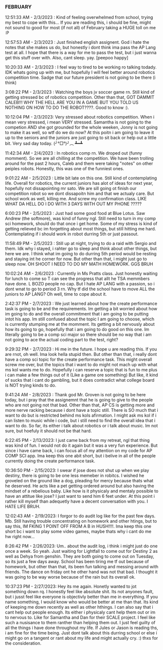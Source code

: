 ### FEBRUARY
12:51:33 AM - 2/3/2023 : Kind of feeling overwhelmed from school, trying my best to cope with this... If you are reading this, i should be fine, might not sound to good for most (if not all) of February taking a HUGE toll on me :P

12:57:53 AM - 2/3/2023 : Just finished english assignent. God i hate the notes that she makes us do, but honestly i dont think ima pass the AP Lang test at all. I hope that there is a way for me to pass the test, but i just wanna get this stuff over with. Also, cant sleep. yay. [peepoo happy]

10:20:33 AM - 2/3/2023 : I feel way to tired to be working ro talking todady. IDK whats going up with me, but hopefully I will feel better around robotics competition time. Sadge that our future president is not going to be there (i think)

3:08:22 PM - 2/3/2023 : Watching the boys jv soccer game rn. Still kind of getting stressed bc of robotics competition. Other than that, GOT DAMMIT CALEB!!! WHY THE HELL ARE YOU IN A GAME BUT YOU TOLD US NOTHING ON HOW TO DO THE ROBOT????. Good to know :).

10:12:04 PM - 2/3/2023: Very stressed about robotics competition. When i mean very stressed, i mean VERY stressed. Samantha is not going to the competion AND she got grounded for the whole weeken, Jonny is not going to make it as well, so wtf do we do now? At this poitn i am going to leave it up to the seniors and the juniors are just going to sit back or help out a little bit. Very sad day today. (╯°□°)╯︵ ┻━┻

11:42:34 AM - 2/4/2023 : In robotics comp rn. We droped out (funny momment). So we are all chilling at the competition. We have been trolling around for the past 2 hours, Caleb and them were taking "notes" on other peiples robots. Honestly, this was one of the funniest ones.

9:01:22 AM - 2/5/2023 : Little bit late on this one. Still kind of contemplating life. Overall for robotics, the current juniors has alot of ideas for next year, hopefully not dissapointing mr sato. We are sill going ot finish our competition robot so we dont dissapoitn him and that we actualy care. But school work as well, killing me. And screw my confirmation class. LIKE WHAT DA HELL DO I DO WITH 3 DAYS WITH OUT MY PHONE ?????

6:00:23 PM - 2/5/2023 : Just had some good food at Blue Lotus. Saw Andrew (the softmore), was kind of funny ngl. Still need to turn in my comp sci homework, should do that once i get home. Some of my stress is kind of getting relieved bc im forgetting about most things, but still hitting me hard. Contemplating if i should work in robot durring 5th or just passout.

11:58:49 PM - 2/5/2023 : Still up at night, trying to do a raid with Sergio and them. Idk why i stayed, i rahter go to sleep and think about other things, but here we are. I think what im going to do durring 5th period would be resting and staying int he corner for now. But other than that, i might just go to sleep now. OH SHOOT I NEED TO DO MY MATH HOMEWORK. GGS BRUH

10:02:24 AM - 2/6/2023 : Currently in Ms Pratts class. Just honestly waiting for lunch to come so T can see the progress that allt he TSA memmbers have done. L BOZO people no cap. But I hate AP LANG with a passion, so i dont wnat to go to period 3 rn. Why tf did the school have to move ALL the juniors to AP LANG? Oh well, time to cope about it.

2:42:37 PM - 2/7/2023 : We just learned about how the create performance task is going to be and the requirements. Im getting a bit worried about how im going to do and the overall commitment that i am going to be putting intot his app. Im still confused about the topic I am going to choose, which is currently stumping me at the momment. Its getting a bit nervously about how its going to go, hopefully that i am going to do good on this one. Im literally going to be a comp sci major so there should be no way that i am not going to ace the actual coding part to the test, right?

9:29:32 PM - 2/7/2023 : Hi me in the future. I hope u are reading this. If you are rnot, oh well. Ima look hella stupid then. But other than that, i really dont have a comp sci topic for the create performance task. This might overall screw me over, but the topics that i want to do might not mach up with what ms kol wants me to do. Hopefully i can reserve a topic that is fun to me plus i can make a few things out of it (Like a game ore something) But like, it kind of sucks that i cant do gambling, but it does contradict what college board is NOT trying kinds to do.

9:41:24 AM - 2/8/2023 : Thank god Mr. Groven is not going to be here today, but i pray that the assignemnt that he is going to give to the people who are not going not that bad. Other than that, AP CS is getting more and more nerve racking because i dont have a topic still. There is SO much that i want to do but is restricted behind ms kols afirmation. I might ask ms kol if i can listen to music while i code, but i still need to find the overall idea that i want to do. So far, its either i talk about robotics or i talk about music. Im not sure, but hoefuly it should not be that hard.

6:22:45 PM - 2/13/2023: I just came back from my retreat, ngl that thing was kind of fun. I would not do it again but it was a very fun experience. But since i have came back, i can focus all of my attention on my code for AP COMP SCI app. Ima keep this one abit short, but i belive in all of the people currently doing the create performance task.

10:36:50 PM - 2/15/2023: I swear if jose does not shut up when we play destiny, there is going to be one less memeber in robitcs. I wished he groveled on the ground like a dog, pleading for mercy because thats what he deserved. He acts like a pet getting ordered around but also having the mindset of a rebelious baby. Like how is it physicaly and mentaly possible to have an attitue like jose? I just want to send him 6 feet under. At this point i rather kill myself than adequetly have a decent conversation with you. I HATE LIFE BRUH.

12:02:43 AM - 2/19/2023: I forgor to do audit log like for the past few days. Mb. Still having trouble concentrating on homework and other htings, but to say this, IM FKING 1 POINT OFF FROM A B in HUSH!!!!. Ima keep this one short bc i want to play some video games, maybe thats why i cant do me hw right now...

8:26:42 PM - 2/26/2023: Um.. about the audit log, i think i might just do one once a week. So yeah. Just waiting for Lightfall to come out for Destiny 2 as well as Dehya from genshin. They are both going to come out on Tuesday, so its just a few days away. School has been tiring me tf out because of homework, but other than that, its been fun talking and messing around with friends. The dance on friday ont he other hand was not that bad. I thought it was going to be way worse because of the rain but its overall ok.

10:37:23 PM - 2/27/2023: Hey its me again. Honetly wanted to jot something down rq. I honestly feel like absolute shit. Its not anyones fault, but i jusst feel like everyone is objectivly better than me in everything. If you name something, I would know who would be better at me than that. Its kind of keeping me down recently as well as other hthings. I can also say that i cant help out people enough. Its either i physicaly cant help them out or im to nervous to. Like for Samantha and Dan for their SCALE project. I feel like such a nusisance to them ranther than helping them out. I just feel guilty of all the things i have done throughout my life. If Jules or Jason is reading ths, i am fine for the time being. Just dont talk about this durring school or else i might go on a tangent or rant about my life and might actually cry. :) thxs for the consideration.

